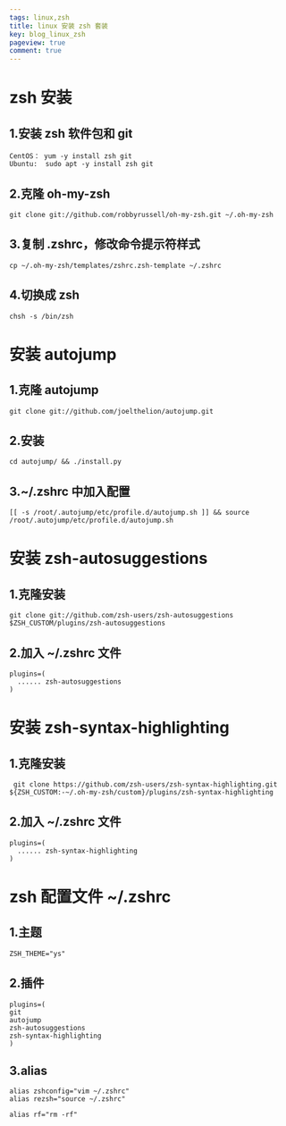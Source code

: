 ```yaml
---
tags: linux,zsh
title: linux 安装 zsh 套装
key: blog_linux_zsh
pageview: true
comment: true
---
```


# zsh 安装

## 1.安装 zsh 软件包和 git
```
CentOS： yum -y install zsh git
Ubuntu:  sudo apt -y install zsh git
```
## 2.克隆 oh-my-zsh
```
git clone git://github.com/robbyrussell/oh-my-zsh.git ~/.oh-my-zsh
```
## 3.复制 .zshrc，修改命令提示符样式
```
cp ~/.oh-my-zsh/templates/zshrc.zsh-template ~/.zshrc
```
## 4.切换成 zsh
```
chsh -s /bin/zsh
```


# 安装 autojump

## 1.克隆 autojump
```
git clone git://github.com/joelthelion/autojump.git
```
## 2.安装
```
cd autojump/ && ./install.py
```
## 3.~/.zshrc 中加入配置
```
[[ -s /root/.autojump/etc/profile.d/autojump.sh ]] && source /root/.autojump/etc/profile.d/autojump.sh
```

# 安装 zsh-autosuggestions

## 1.克隆安装
```
git clone git://github.com/zsh-users/zsh-autosuggestions $ZSH_CUSTOM/plugins/zsh-autosuggestions
```
## 2.加入 ~/.zshrc 文件
```
plugins=(
  ...... zsh-autosuggestions
)
```


# 安装 zsh-syntax-highlighting

## 1.克隆安装
```
 git clone https://github.com/zsh-users/zsh-syntax-highlighting.git ${ZSH_CUSTOM:-~/.oh-my-zsh/custom}/plugins/zsh-syntax-highlighting
```
## 2.加入 ~/.zshrc 文件
```
plugins=(
  ...... zsh-syntax-highlighting
)
```


# zsh 配置文件 ~/.zshrc

## 1.主题
```
ZSH_THEME="ys"
```
## 2.插件
```
plugins=(
git
autojump
zsh-autosuggestions
zsh-syntax-highlighting
)
```
## 3.alias
```
alias zshconfig="vim ~/.zshrc"
alias rezsh="source ~/.zshrc"

alias rf="rm -rf"
```
